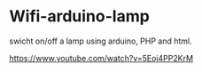 # Wifi-arduino-lamp
swicht on/off a lamp using arduino, PHP and html.


https://www.youtube.com/watch?v=5Eoj4PP2KrM
